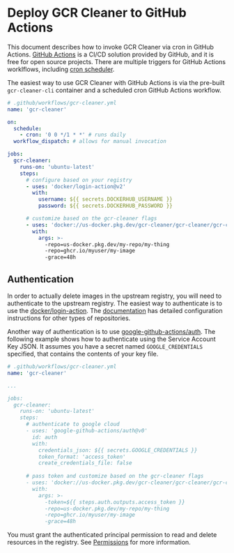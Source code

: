 # Deploy GCR Cleaner to GitHub Actions

This document describes how to invoke GCR Cleaner via cron in GitHub Actions.
[GitHub Actions][github-actions] is a CI/CD solution provided by GitHub, and it
is free for open source projects. There are multiple triggers for GitHub Actions
worklflows, including [cron scheduler][github-actions-cron].

The easiest way to use GCR Cleaner with GitHub Actions is via the pre-built
`gcr-cleaner-cli` container and a scheduled cron GitHub Actions workflow.

```yaml
# .github/workflows/gcr-cleaner.yml
name: 'gcr-cleaner'

on:
  schedule:
    - cron: '0 0 */1 * *' # runs daily
  workflow_dispatch: # allows for manual invocation

jobs:
  gcr-cleaner:
    runs-on: 'ubuntu-latest'
    steps:
      # configure based on your registry
      - uses: 'docker/login-action@v2'
        with:
          username: ${{ secrets.DOCKERHUB_USERNAME }}
          password: ${{ secrets.DOCKERHUB_PASSWORD }}

      # customize based on the gcr-cleaner flags
      - uses: 'docker://us-docker.pkg.dev/gcr-cleaner/gcr-cleaner/gcr-cleaner-cli'
        with:
          args: >-
            -repo=us-docker.pkg.dev/my-repo/my-thing
            -repo=ghcr.io/myuser/my-image
            -grace=48h
```


## Authentication

In order to actually delete images in the upstream registry, you will need to
authenticate to the upstream registry. The easiest way to authenticate is to use
the [docker/login-action][docker-auth]. The [documentation][docker-auth] has
detailed configuration instructions for other types of repositories.

Another way of authentication is to use [google-github-actions/auth][google-github-auth].
The following example shows how to authenticate using the Service Account Key
JSON. It assumes you have a secret named `GOOGLE_CREDENTIALS` specified, that
contains the contents of your key file.

```yaml
# .github/workflows/gcr-cleaner.yml
name: 'gcr-cleaner'

...

jobs:
  gcr-cleaner:
    runs-on: 'ubuntu-latest'
    steps:
      # authenticate to google cloud
      - uses: 'google-github-actions/auth@v0'
        id: auth
        with:
          credentials_json: ${{ secrets.GOOGLE_CREDENTIALS }}
          token_format: 'access_token'
          create_credentials_file: false
          
      # pass token and customize based on the gcr-cleaner flags
      - uses: 'docker://us-docker.pkg.dev/gcr-cleaner/gcr-cleaner/gcr-cleaner-cli'
        with:
          args: >-
            -token=${{ steps.auth.outputs.access_token }}
            -repo=us-docker.pkg.dev/my-repo/my-thing
            -repo=ghcr.io/myuser/my-image
            -grace=48h
```

You must grant the authenticated principal permission to read and delete
resources in the registry. See [Permissions](../README.md#permissions) for more
information.


[github-actions]: https://github.com/features/actions
[github-actions-cron]: https://docs.github.com/en/actions/using-workflows/events-that-trigger-workflows#schedule
[docker-auth]: https://github.com/docker/login-action
[google-github-auth]: https://github.com/google-github-actions/auth
